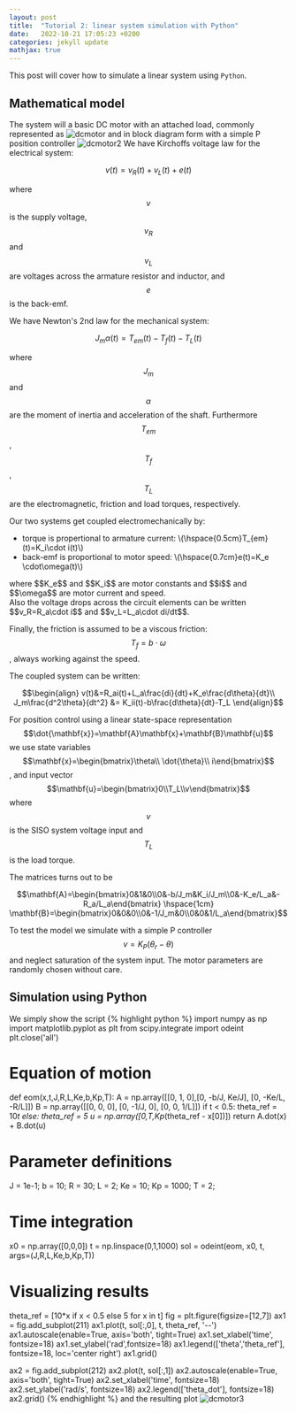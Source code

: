 ```yaml
---
layout: post
title:  "Tutorial 2: linear system simulation with Python"
date:   2022-10-21 17:05:23 +0200
categories: jekyll update
mathjax: true
---
```


This post will cover how to simulate a linear system using `Python`.

## Mathematical model
The system will a basic DC motor with an attached load, commonly represented as
![dcmotor]({{site.baseurl}}/images/dcmotor.jpg)
and in block diagram form with a simple P position controller
![dcmotor2]({{site.baseurl}}/images/dcmotor2.jpg)
We have Kirchoffs voltage law for the electrical system: 

$$ v(t)=v_R(t)+v_L(t)+e(t)$$

where $$v$$ is the supply voltage, $$v_R$$ and $$v_L$$ are voltages across the armature resistor and inductor, and $$e$$ is the back-emf.

We have Newton's 2nd law for the mechanical system:

$$ J_m\alpha(t)=T_{em}(t)-T_{f}(t)-T_L(t) $$

where $$J_m$$ and $$\alpha$$ are the moment of inertia and acceleration of the shaft. Furthermore $$T_{em}$$, $$T_f$$, $$T_L$$ are the electromagnetic, friction and load torques, respectively.

Our two systems get coupled electromechanically by: 
<ul>
<li>torque is propertional to armature current:  \(\hspace{0.5cm}T_{em}(t)=K_i\cdot i(t)\)</li>
<li>back-emf is proportional to motor speed:   \(\hspace{0.7cm}e(t)=K_e \cdot\omega(t)\)</li>
</ul>
where $$K_e$$ and $$K_i$$ are motor constants and $$i$$ and $$\omega$$ are motor current and speed. <br/>
Also the voltage drops across the circuit elements can be written $$v_R=R_a\cdot i$$ and $$v_L=L_a\cdot di/dt$$.

Finally, the friction is assumed to be a viscous friction: $$T_f=b\cdot\omega$$, always working against the speed.

The coupled system can be written:

$$\begin{align}
v(t)&=R_ai(t)+L_a\frac{di}{dt}+K_e\frac{d\theta}{dt}\\
J_m\frac{d^2\theta}{dt^2} &= K_ii(t)-b\frac{d\theta}{dt}-T_L
\end{align}$$

For position control using a linear state-space representation $$\dot{\mathbf{x}}=\mathbf{A}\mathbf{x}+\mathbf{B}\mathbf{u}$$ we use state variables $$\mathbf{x}=\begin{bmatrix}\theta\\ \dot{\theta}\\ i\end{bmatrix}$$, 
and input vector $$\mathbf{u}=\begin{bmatrix}0\\T_L\\v\end{bmatrix}$$ where $$v$$ is the SISO system voltage input and $$T_L$$ is the load torque.

The matrices turns out to be

$$\mathbf{A}=\begin{bmatrix}0&1&0\\0&-b/J_m&K_i/J_m\\0&-K_e/L_a&-R_a/L_a\end{bmatrix}
\hspace{1cm} \mathbf{B}=\begin{bmatrix}0&0&0\\0&-1/J_m&0\\0&0&1/L_a\end{bmatrix}$$

To test the model we simulate with a simple P controller $$v=K_P(\theta_r-\theta)$$ and neglect saturation of the system input.
The motor parameters are randomly chosen without care.

## Simulation using Python
We simply show the script 
{% highlight python %}
import numpy as np
import matplotlib.pyplot as plt
from scipy.integrate import odeint 
plt.close('all')

# Equation of motion
def eom(x,t,J,R,L,Ke,b,Kp,T):
    A = np.array([[0, 1, 0],[0, -b/J, Ke/J], [0, -Ke/L, -R/L]])
    B = np.array([[0, 0, 0], [0, -1/J, 0], [0, 0, 1/L]])
    if t < 0.5:
        theta_ref = 10*t
    else:
        theta_ref = 5
    u = np.array([0,T,Kp*(theta_ref - x[0])])
    return A.dot(x) + B.dot(u)

# Parameter definitions
J = 1e-1;
b = 10;
R = 30;
L = 2;
Ke = 10;
Kp = 1000;
T = 2;

# Time integration
x0 = np.array([0,0,0])
t = np.linspace(0,1,1000)
sol = odeint(eom, x0, t, args=(J,R,L,Ke,b,Kp,T))

# Visualizing results
theta_ref = [10*x if x < 0.5 else 5 for x in t]
fig = plt.figure(figsize=[12,7])
ax1 = fig.add_subplot(211)
ax1.plot(t, sol[:,0], t, theta_ref, '--')
ax1.autoscale(enable=True, axis='both', tight=True)
ax1.set_xlabel('time', fontsize=18)
ax1.set_ylabel('rad',fontsize=18)
ax1.legend(['theta','theta_ref'], fontsize=18, loc='center right')
ax1.grid()

ax2 = fig.add_subplot(212)
ax2.plot(t, sol[:,1])
ax2.autoscale(enable=True, axis='both', tight=True)
ax2.set_xlabel('time', fontsize=18)
ax2.set_ylabel('rad/s', fontsize=18)
ax2.legend(['theta_dot'], fontsize=18)
ax2.grid()
{% endhighlight %}
and the resulting plot
![dcmotor3]({{site.baseurl}}/images/dcmotor3.jpg)